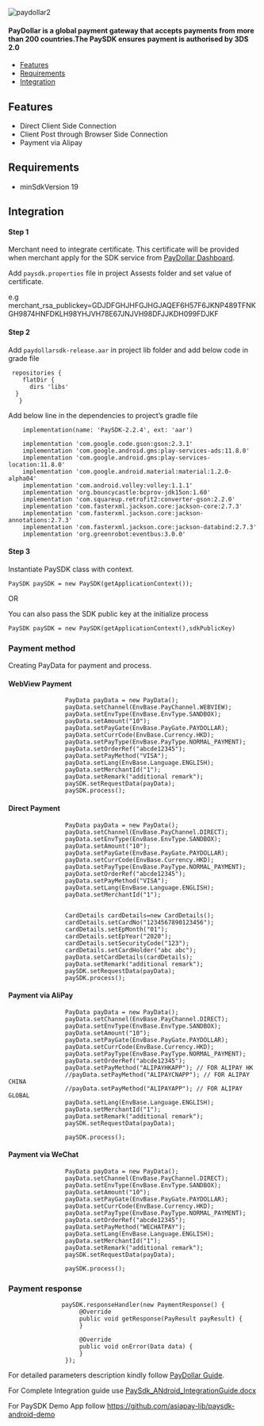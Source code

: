 ![paydollar2](https://user-images.githubusercontent.com/57220911/68009559-4000a480-fca8-11e9-8ed1-545a4b6e4cfd.png)

#### PayDollar is a global payment gateway that accepts payments from more than 200 countries.The PaySDK ensures payment is authorised by 3DS 2.0

- [Features](#features)
- [Requirements](#requirements)
- [Integration](#integration)



## Features

- Direct Client Side Connection
- Client Post through Browser Side Connection
- Payment via Alipay


## Requirements

- minSdkVersion 19


## Integration

#### Step 1

Merchant need to integrate certificate. This certificate will be provided when merchant apply for the SDK service from [PayDollar Dashboard](https://www.paydollar.com/b2c2/eng/merchant/index.jsp).

Add `paysdk.properties` file in project Assests folder and set value of certificate.

e.g
merchant_rsa_publickey=GDJDFGHJHFGJHGJAQEF6H57F6JKNP489TFNKGH9874HNFDKLH98YHJVH78E67JNJVH98DFJJKDH099FDJKF

<!--img width="406" alt="Screenshot 2019-11-07 at 7 01 41 PM" src="https://user-images.githubusercontent.com/57219745/68393070-29b78480-0191-11ea-923a-19445f25fe52.png"-->

#### Step 2

Add `paydollarsdk-release.aar` in project lib folder and add below code in grade file

     repositories {
        flatDir {
          dirs 'libs'
      }
       }

Add below line in the dependencies to project’s gradle file

```
    implementation(name: 'PaySDK-2.2.4', ext: 'aar')
    
    implementation 'com.google.code.gson:gson:2.3.1'
    implementation 'com.google.android.gms:play-services-ads:11.8.0'
    implementation 'com.google.android.gms:play-services-location:11.8.0'
    implementation 'com.google.android.material:material:1.2.0-alpha04'
    implementation 'com.android.volley:volley:1.1.1'
    implementation 'org.bouncycastle:bcprov-jdk15on:1.60'
    implementation 'com.squareup.retrofit2:converter-gson:2.2.0'
    implementation 'com.fasterxml.jackson.core:jackson-core:2.7.3'
    implementation 'com.fasterxml.jackson.core:jackson-annotations:2.7.3'
    implementation 'com.fasterxml.jackson.core:jackson-databind:2.7.3'
    implementation 'org.greenrobot:eventbus:3.0.0'

```

#### Step 3

Instantiate PaySDK class with context.

<!--##### Java -->

```PaySDK paySDK = new PaySDK(getApplicationContext());```

OR

You can also pass the SDK public key at the initialize process

```PaySDK paySDK = new PaySDK(getApplicationContext(),sdkPublicKey)```

<!--##### Kotlin

You can also implement same in Kotlin.

```var paySDK: PaySDK = PaySDK(applicationContext)```
-->

### Payment method 

Creating PayData for payment and process.


#### WebView Payment
```
                PayData payData = new PayData();
                payData.setChannel(EnvBase.PayChannel.WEBVIEW);
                payData.setEnvType(EnvBase.EnvType.SANDBOX);
                payData.setAmount("10");
                payData.setPayGate(EnvBase.PayGate.PAYDOLLAR);
                payData.setCurrCode(EnvBase.Currency.HKD);
                payData.setPayType(EnvBase.PayType.NORMAL_PAYMENT);
                payData.setOrderRef("abcde12345");
                payData.setPayMethod("VISA");
                payData.setLang(EnvBase.Language.ENGLISH);
                payData.setMerchantId("1");
                payData.setRemark("additional remark");
                paySDK.setRequestData(payData);
                paySDK.process();

```

#### Direct Payment
```
                PayData payData = new PayData();
                payData.setChannel(EnvBase.PayChannel.DIRECT);
                payData.setEnvType(EnvBase.EnvType.SANDBOX);
                payData.setAmount("10");
                payData.setPayGate(EnvBase.PayGate.PAYDOLLAR);
                payData.setCurrCode(EnvBase.Currency.HKD);
                payData.setPayType(EnvBase.PayType.NORMAL_PAYMENT);
                payData.setOrderRef("abcde12345");
                payData.setPayMethod("VISA");
                payData.setLang(EnvBase.Language.ENGLISH);
                payData.setMerchantId("1");


                CardDetails cardDetails=new CardDetails();
                cardDetails.setCardNo("1234567890123456");
                cardDetails.setEpMonth("01");
                cardDetails.setEpYear("2020");
                cardDetails.setSecurityCode("123");
                cardDetails.setCardHolder("abc abc");
                payData.setCardDetails(cardDetails);
                payData.setRemark("additional remark");
                paySDK.setRequestData(payData);
                paySDK.process();

```


#### Payment via AliPay
```
                PayData payData = new PayData();
                payData.setChannel(EnvBase.PayChannel.DIRECT);
                payData.setEnvType(EnvBase.EnvType.SANDBOX);
                payData.setAmount("10");
                payData.setPayGate(EnvBase.PayGate.PAYDOLLAR);
                payData.setCurrCode(EnvBase.Currency.HKD);
                payData.setPayType(EnvBase.PayType.NORMAL_PAYMENT);
                payData.setOrderRef("abcde12345");
                payData.setPayMethod("ALIPAYHKAPP"); // FOR ALIPAY HK
                //payData.setPayMethod("ALIPAYCNAPP"); // FOR ALIPAY CHINA
                //payData.setPayMethod("ALIPAYAPP"); // FOR ALIPAY GLOBAL
                payData.setLang(EnvBase.Language.ENGLISH);
                payData.setMerchantId("1");
                payData.setRemark("additional remark");
                paySDK.setRequestData(payData);

                paySDK.process();

```

#### Payment via WeChat
```
                PayData payData = new PayData();
                payData.setChannel(EnvBase.PayChannel.DIRECT);
                payData.setEnvType(EnvBase.EnvType.SANDBOX);
                payData.setAmount("10");
                payData.setPayGate(EnvBase.PayGate.PAYDOLLAR);
                payData.setCurrCode(EnvBase.Currency.HKD);
                payData.setPayType(EnvBase.PayType.NORMAL_PAYMENT);
                payData.setOrderRef("abcde12345");
                payData.setPayMethod("WECHATPAY");
                payData.setLang(EnvBase.Language.ENGLISH);
                payData.setMerchantId("1");
                payData.setRemark("additional remark");
                paySDK.setRequestData(payData);

                paySDK.process();

```

### Payment response

```
               paySDK.responseHandler(new PaymentResponse() {
                    @Override
                    public void getResponse(PayResult payResult) {
                    }

                    @Override
                    public void onError(Data data) {
                    }
                });
```
For detailed parameters description kindly follow [PayDollar Guide](http://paydollar.com/pdf/op/enpdintguide.pdf).

For Complete Integration guide use [PaySdk_ANdroid_IntegrationGuide.docx](https://github.com/asiapay-lib/paysdk-android-lib/files/4444819/PaySdk_ANdroid_IntegrationGuide.docx)

For PaySDK Demo App follow https://github.com/asiapay-lib/paysdk-android-demo

                
                


